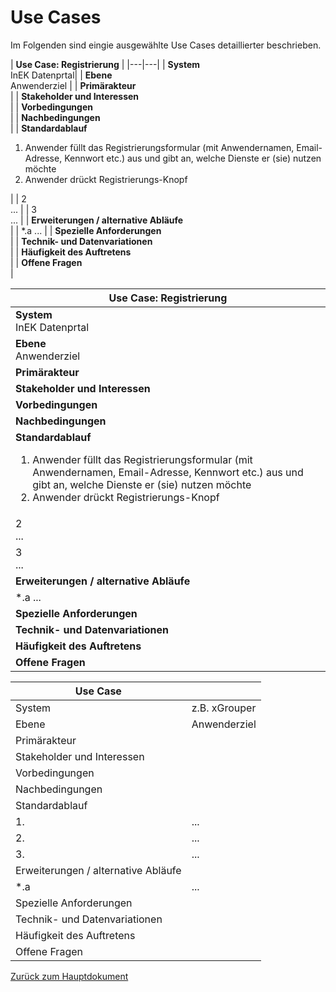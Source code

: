 # Use Cases

Im Folgenden sind eingie ausgewählte Use Cases detaillierter beschrieben.

| **Use Case: Registrierung** |
|---|---|
| **System** <br/> InEK Datenprtal|
| **Ebene** <br/> Anwenderziel |
| **Primärakteur** <br/> |
| **Stakeholder und Interessen** <br/> |
| **Vorbedingungen** <br/> |
| **Nachbedingungen** <br/> |
| **Standardablauf** <br/> <ol><li> Anwender füllt das Registrierungsformular (mit Anwendernamen, Email-Adresse, Kennwort etc.) aus und gibt an, welche Dienste er (sie) nutzen möchte </li> <li> Anwender drückt Registrierungs-Knopf </li></ol>| 
| 2<br/> ... |
| 3<br/> ... |
| **Erweiterungen / alternative Abläufe** <br/> |
| *.a  ... |
| **Spezielle Anforderungen** <br/> |
| **Technik- und Datenvariationen** <br/> |
| **Häufigkeit des Auftretens** <br/> |
| **Offene Fragen** <br/> |



<table>
<thead>
<tr><th>
<strong>Use Case: Registrierung</strong>
</th></tr>
</thead>
<tbody>
<tr><td>
<strong>System</strong> <br> InEK Datenprtal
</td></tr>
<tr><td>
<strong>Ebene</strong> <br> 
Anwenderziel
</td></tr>
<tr><td>
<strong>Primärakteur</strong> <br>

</td></tr>
<tr><td>
<strong>Stakeholder und Interessen</strong> <br>

</td></tr>
<tr><td>
<strong>Vorbedingungen</strong> <br>

</td></tr>
<tr><td>
<strong>Nachbedingungen</strong> <br>

</td></tr>
<tr><td>
<strong>Standardablauf</strong> <br> 
<ol>
<li>
Anwender füllt das Registrierungsformular (mit Anwendernamen, Email-Adresse, Kennwort etc.) aus und gibt an, welche Dienste er (sie) nutzen möchte 
</li>
<li>
Anwender drückt Registrierungs-Knopf 
</li>
</ol>

</td></tr>
</td></tr>
<tr><td>2<br> ...
</td></tr>
<tr><td>3<br> ...
</td></tr>
<tr><td>
<strong>Erweiterungen / alternative Abläufe</strong> <br>
</td></tr>
<tr><td>*.a  ...
</td></tr>
<tr><td>
<strong>Spezielle Anforderungen</strong> <br>

</td></tr>
<tr><td>
<strong>Technik- und Datenvariationen</strong> <br>

</td></tr>
<tr><td>
<strong>Häufigkeit des Auftretens</strong> <br>

</td></tr>
<tr><td>
<strong>Offene Fragen</strong> <br>

</td></tr>
</tbody>
</table>



| Use Case | <Anwendungsfallname> |
|---|---|
| System | z.B. xGrouper |
| Ebene | Anwenderziel |
| Primärakteur | |
| Stakeholder und Interessen | |
| Vorbedingungen | |
| Nachbedingungen | |
| Standardablauf | |
| 1.| ... |
| 2.| ... |
| 3.| ... |
| Erweiterungen / alternative Abläufe | |
| *.a | ... |
| Spezielle Anforderungen | |
| Technik- und Datenvariationen | |
| Häufigkeit des Auftretens | |
| Offene Fragen | |


[Zurück zum Hauptdokument](DataPortal.md#UseCases)
